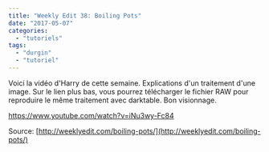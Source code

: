 ```yaml
---
title: "Weekly Edit 38: Boiling Pots"
date: "2017-05-07"
categories: 
  - "tutoriels"
tags: 
  - "durgin"
  - "tutoriel"
---
```


Voici la vidéo d'Harry de cette semaine. Explications d'un traitement d'une image. Sur le lien plus bas, vous pourrez télécharger le fichier RAW pour reproduire le même traitement avec darktable. Bon visionnage.

https://www.youtube.com/watch?v=iNu3wy-Fc84

Source: [http://weeklyedit.com/boiling-pots/](http://weeklyedit.com/boiling-pots/)
